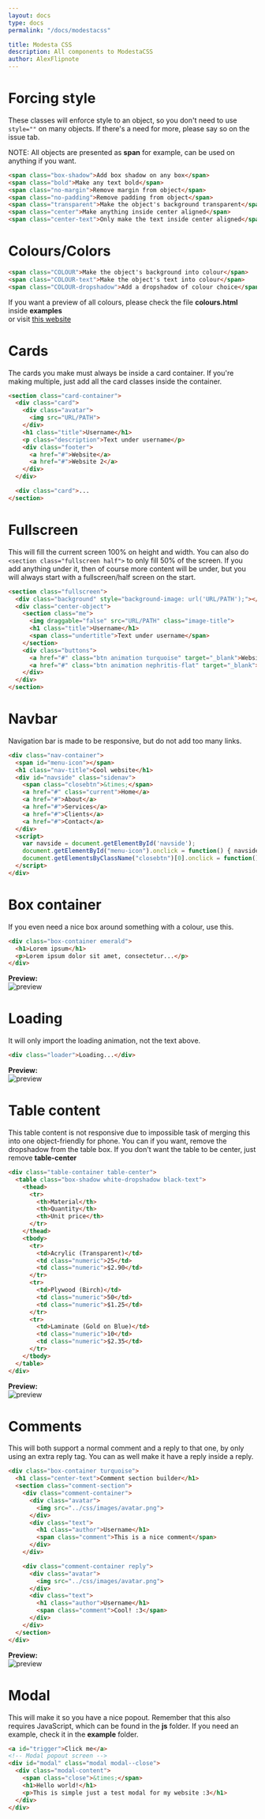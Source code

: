 ```yaml
---
layout: docs
type: docs
permalink: "/docs/modestacss"

title: Modesta CSS
description: All components to ModestaCSS
author: AlexFlipnote
---
```

# Forcing style
These classes will enforce style to an object, so you don't need to use `style=""` on many objects. If there's a need for more, please say so on the issue tab.

NOTE: All objects are presented as **span** for example, can be used
on anything if you want.
```html
<span class="box-shadow">Add box shadow on any box</span>
<span class="bold">Make any text bold</span>
<span class="no-margin">Remove margin from object</span>
<span class="no-padding">Remove padding from object</span>
<span class="transparent">Make the object's background transparent</span>
<span class="center">Make anything inside center aligned</span>
<span class="center-text">Only make the text inside center aligned</span>
```


# Colours/Colors
```html
<span class="COLOUR">Make the object's background into colour</span>
<span class="COLOUR-text">Make the object's text into colour</span>
<span class="COLOUR-dropshadow">Add a dropshadow of colour choice</span>
```
If you want a preview of all colours, please check the file **colours.html** inside **examples**<br>
or visit [this website](https://modesta.alexflipnote.xyz/examples/colours.html)


# Cards
The cards you make must always be inside a card container.
If you're making multiple, just add all the card classes inside the container.
```html
<section class="card-container">
  <div class="card">
    <div class="avatar">
      <img src="URL/PATH">
    </div>
    <h1 class="title">Username</h1>
    <p class="description">Text under username</p>
    <div class="footer">
      <a href="#">Website</a>
      <a href="#">Website 2</a>
    </div>
  </div>

  <div class="card">...
</section>
```

# Fullscreen
This will fill the current screen 100% on height and width.
You can also do `<section class="fullscreen half">` to only fill 50% of the screen.
If you add anything under it, then of course more content will be under, but you will always
start with a fullscreen/half screen on the start.
```html
<section class="fullscreen">
  <div class="background" style="background-image: url('URL/PATH');"></div>
  <div class="center-object">
    <section class="me">
      <img draggable="false" src="URL/PATH" class="image-title">
      <h1 class="title">Username</h1>
      <span class="undertitle">Text under username</span>
    </section>
    <div class="buttons">
      <a href="#" class="btn animation turquoise" target="_blank">Website 1</a>
      <a href="#" class="btn animation nephritis-flat" target="_blank">Website 2</a>
    </div>
  </div>
</section>
```

# Navbar
Navigation bar is made to be responsive, but do not add too many links.
```html
<div class="nav-container">
  <span id="menu-icon"></span>
  <h1 class="nav-title">Cool website</h1>
  <div id="navside" class="sidenav">
    <span class="closebtn">&times;</span>
    <a href="#" class="current">Home</a>
    <a href="#">About</a>
    <a href="#">Services</a>
    <a href="#">Clients</a>
    <a href="#">Contact</a>
  </div>
  <script>
    var navside = document.getElementById('navside');
    document.getElementById("menu-icon").onclick = function() { navside.style.width = "250px"; }
    document.getElementsByClassName("closebtn")[0].onclick = function() { navside.style.width = "0"; }
  </script>
</div>
```

# Box container
If you even need a nice box around something with a colour, use this.
```html
<div class="box-container emerald">
  <h1>Lorem ipsum</h1>
  <p>Lorem ipsum dolor sit amet, consectetur...</p>
</div>
```
**Preview:**<br>
![preview](https://i.alexflipnote.xyz/265c8f.png)


# Loading
It will only import the loading animation, not the text above.
```html
<div class="loader">Loading...</div>
```
**Preview:**<br>
![preview](https://i.alexflipnote.xyz/9cd957.gif)


# Table content
This table content is not responsive due to impossible task of merging this into one object-friendly for phone.
You can if you want, remove the dropshadow from the table box.
If you don't want the table to be center, just remove **table-center**
```html
<div class="table-container table-center">
  <table class="box-shadow white-dropshadow black-text">
    <thead>
      <tr>
        <th>Material</th>
        <th>Quantity</th>
        <th>Unit price</th>
      </tr>
    </thead>
    <tbody>
      <tr>
        <td>Acrylic (Transparent)</td>
        <td class="numeric">25</td>
        <td class="numeric">$2.90</td>
      </tr>
      <tr>
        <td>Plywood (Birch)</td>
        <td class="numeric">50</td>
        <td class="numeric">$1.25</td>
      </tr>
      <tr>
        <td>Laminate (Gold on Blue)</td>
        <td class="numeric">10</td>
        <td class="numeric">$2.35</td>
      </tr>
    </tbody>
  </table>
</div>
```
**Preview:**<br>
![preview](https://i.alexflipnote.xyz/bd6121.png)


# Comments
This will both support a normal comment and a reply to that one, by only using an extra reply tag.
You can as well make it have a reply inside a reply.
```html
<div class="box-container turquoise">
  <h1 class="center-text">Comment section builder</h1>
  <section class="comment-section">
    <div class="comment-container">
      <div class="avatar">
        <img src="../css/images/avatar.png">
      </div>
      <div class="text">
        <h1 class="author">Username</h1>
        <span class="comment">This is a nice comment</span>
      </div>
    </div>

    <div class="comment-container reply">
      <div class="avatar">
        <img src="../css/images/avatar.png">
      </div>
      <div class="text">
        <h1 class="author">Username</h1>
        <span class="comment">Cool! :3</span>
      </div>
    </div>
  </section>
</div>
```
**Preview:**<br>
![preview](https://i.alexflipnote.xyz/e289b2.png)


# Modal
This will make it so you have a nice popout.
Remember that this also requires JavaScript, which can be found in the **js** folder.
If you need an example, check it in the **example** folder.
```html
<a id="trigger">Click me</a>
<!-- Modal popout screen -->
<div id="modal" class="modal modal--close">
  <div class="modal-content">
    <span class="close">&times;</span>
    <h1>Hello world!</h1>
    <p>This is simple just a test modal for my website :3</h1>
  </div>
</div>
```
